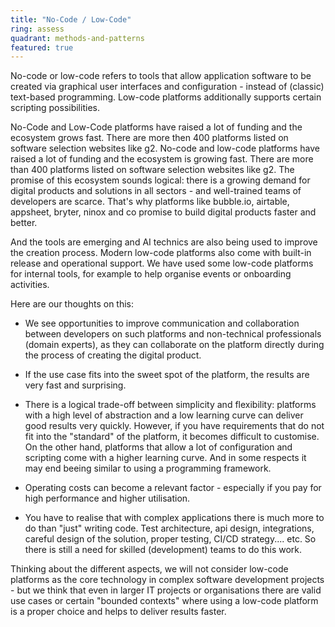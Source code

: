 ```yaml
---
title: "No-Code / Low-Code"
ring: assess
quadrant: methods-and-patterns
featured: true
---
```


No-code or low-code refers to tools that allow application software to be created via graphical user interfaces and configuration - instead of (classic) text-based programming.
Low-code platforms additionally supports certain scripting possibilities.

No-Code and Low-Code platforms have raised a lot of funding and the ecosystem grows fast. There are more then 400 platforms listed on software selection websites like g2.
No-code and low-code platforms have raised a lot of funding and the ecosystem is growing fast. There are more than 400 platforms listed on software selection websites like g2.
The promise of this ecosystem sounds logical: there is a growing demand for digital products and solutions in all sectors - and well-trained teams of developers are scarce. 
That's why platforms like bubble.io, airtable, appsheet, bryter, ninox and co promise to build digital products faster and better.

And the tools are emerging and AI technics are also being used to improve the creation process. Modern low-code platforms also come with built-in release and operational support. We have used some low-code platforms for internal tools, for example to help organise events or onboarding activities.


Here are our thoughts on this:

* We see opportunities to improve communication and collaboration between developers on such platforms and non-technical professionals (domain experts), as they can collaborate on the platform directly during the process of creating the digital product.

* If the use case fits into the sweet spot of the platform, the results are very fast and surprising.

* There is a logical trade-off between simplicity and flexibility: platforms with a high level of abstraction and a low learning curve can deliver good results very quickly. However, if you have requirements that do not fit into the "standard" of the platform, it becomes difficult to customise. On the other hand, platforms that allow a lot of configuration and scripting come with a higher learning curve. And in some respects it may end beeing similar to using a programming framework.

* Operating costs can become a relevant factor - especially if you pay for high performance and higher utilisation.

* You have to realise that with complex applications there is much more to do than "just" writing code. Test architecture, api design, integrations, careful design of the solution, proper testing, CI/CD strategy.... etc. So there is still a need for skilled (development) teams to do this work.


Thinking about the different aspects, we will not consider low-code platforms as the core technology in complex software development projects - but we think that even in larger IT projects or organisations there are valid use cases or certain "bounded contexts" where using a low-code platform is a proper choice and helps to deliver results faster. 